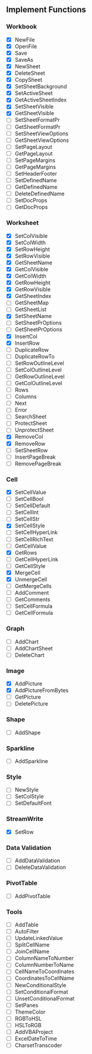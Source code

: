 ## Implement Functions
### Workbook
- [x] NewFile
- [x] OpenFile
- [x] Save
- [x] SaveAs
- [x] NewSheet
- [x] DeleteSheet
- [x] CopySheet
- [x] SetSheetBackground
- [x] SetActiveSheet
- [x] GetActiveSheetIndex
- [x] SetSheetVisible
- [x] GetSheetVisible
- [ ] SetSheetFormatPr
- [ ] GetSheetFormatPr
- [ ] SetSheetViewOptions
- [ ] GetSheetViewOptions
- [ ] SetPageLayout
- [ ] GetPageLayout
- [ ] SetPageMargins
- [ ] GetPageMargins
- [ ] SetHeaderFooter
- [ ] SetDefinedName
- [ ] GetDefinedName
- [ ] DeleteDefinedName
- [ ] SetDocProps
- [ ] GetDocProps

### Worksheet
- [x] SetColVisible
- [x] SetColWidth
- [x] SetRowHeight
- [x] SetRowVisible
- [x] GetSheetName
- [x] GetColVisible
- [x] GetColWidth
- [x] GetRowHeight
- [x] GetRowVisible
- [x] GetSheetIndex
- [ ] GetSheetMap
- [ ] GetSheetList
- [x] SetSheetName
- [ ] SetSheetPrOptions
- [ ] GetSheetPrOptions
- [x] InsertCol
- [x] InsertRow
- [ ] DuplicateRow
- [ ] DuplicateRowTo
- [ ] SetRowOutlineLevel
- [ ] SetColOutlineLevel
- [ ] GetRowOutlineLevel
- [ ] GetColOutlineLevel
- [ ] Rows
- [ ] Columns
- [ ] Next
- [ ] Error
- [ ] SearchSheet
- [ ] ProtectSheet
- [ ] UnprotectSheet
- [x] RemoveCol
- [x] RemoveRow
- [ ] SetSheetRow
- [ ] InsertPageBreak
- [ ] RemovePageBreak

### Cell
- [x] SetCellValue
- [ ] SetCellBool
- [ ] SetCellDefault
- [ ] SetCellInt
- [ ] SetCellStr
- [x] SetCellStyle
- [ ] SetCellHyperLink
- [ ] SetCellRichText
- [ ] GetCellValue
- [x] GetRows
- [ ] GetCellHyperLink
- [ ] GetCellStyle
- [x] MergeCell
- [x] UnmergeCell
- [ ] GetMergeCells
- [ ] AddComment
- [ ] GetComments
- [ ] SetCellFormula
- [ ] GetCellFormula

### Graph
- [ ] AddChart
- [ ] AddChartSheet
- [ ] DeleteChart

### Image
- [x] AddPicture
- [x] AddPictureFromBytes
- [ ] GetPicture
- [ ] DeletePicture

### Shape
- [ ] AddShape

### Sparkline
- [ ] AddSparkline

### Style
- [ ] NewStyle
- [ ] SetColStyle
- [ ] SetDefaultFont

### StreamWrite
- [x] SetRow

### Data Validation
- [ ] AddDataValidation
- [ ] DeleteDataValidation

### PivotTable
- [ ] AddPivotTable

### Tools
- [ ] AddTable
- [ ] AutoFilter
- [ ] UpdateLinkedValue
- [ ] SplitCellName
- [ ] JoinCellName
- [ ] ColumnNameToNumber
- [ ] ColumnNumberToName
- [ ] CellNameToCoordinates
- [ ] CoordinatesToCellName
- [ ] NewConditionalStyle
- [ ] SetConditionalFormat
- [ ] UnsetConditionalFormat
- [ ] SetPanes
- [ ] ThemeColor
- [ ] RGBToHSL
- [ ] HSLToRGB
- [ ] AddVBAProject
- [ ] ExcelDateToTime
- [ ] CharsetTranscoder
